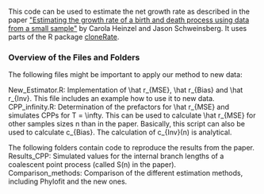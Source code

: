This code can be used to estimate the net growth rate as described in the paper ["Estimating the growth rate of a birth and death process using data from a small sample"]() by Carola Heinzel and Jason Schweinsberg. It uses parts of the R package [cloneRate](https://github.com/bdj34/cloneRate?tab=readme-ov-file).


### Overview of the Files and Folders

The following files might be important to apply our method to new data: <br>

New_Estimator.R: Implementation of \hat r_{MSE}, \hat r_{Bias} and \hat r_{Inv}. This file includes an example how to use it to new data. <br> 
CPP_infinity.R: Determination of the prefactors for \hat r_{MSE} and simulates CPPs for T = \infty. This can be used to calculate \hat r_{MSE} for other samples sizes n than in the paper. Basically, this script can also be used to calculate c_{Bias}. The calculation of c_{Inv}(n) is analytical. <br>

The following folders contain code to reproduce the results from the paper. <br>
Results_CPP: Simulated values for the internal branch lengths of a coalescent point process (called S(n) in the paper). <br>
Comparison_methods: Comparison of the different estimation methods, including Phylofit and the new ones. <br> 
